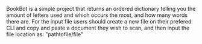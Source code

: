 BookBot is a simple project that returns an ordered dictionary telling you the amount of letters used and which occurs the most, and how many words there are.
For the input file users should create a new file on their prefered CLI and copy and paste a document they
wish to scan, and then input the file location as: "pathtofile/file"
